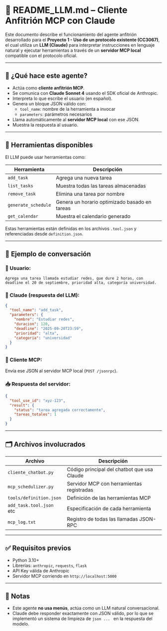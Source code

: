 # 🤖 README_LLM.md – Cliente Anfitrión MCP con Claude

Este documento describe el funcionamiento del agente anfitrión desarrollado para el **Proyecto 1 - Uso de un protocolo existente (CC3067)**, el cual utiliza un **LLM (Claude)** para interpretar instrucciones en lenguaje natural y ejecutar herramientas a través de un **servidor MCP local** compatible con el protocolo oficial.

---

## 🧠 ¿Qué hace este agente?

- Actúa como **cliente anfitrión MCP**.
- Se comunica con **Claude Sonnet 4** usando el SDK oficial de Anthropic.
- Interpreta lo que escribe el usuario (en español).
- Genera un bloque JSON válido con:
  - `tool_name`: nombre de la herramienta a invocar
  - `parameters`: parámetros necesarios
- Llama automáticamente al **servidor MCP local** con ese JSON.
- Muestra la respuesta al usuario.

---

## 🔧 Herramientas disponibles

El LLM puede usar herramientas como:

| Herramienta        | Descripción                                     |
|--------------------|--------------------------------------------------|
| `add_task`         | Agrega una nueva tarea                          |
| `list_tasks`       | Muestra todas las tareas almacenadas            |
| `remove_task`      | Elimina una tarea por nombre                    |
| `generate_schedule`| Genera un horario optimizado basado en tareas   |
| `get_calendar`     | Muestra el calendario generado                  |

Estas herramientas están definidas en los archivos `.tool.json` y referenciadas desde `definition.json`.

---

## 💬 Ejemplo de conversación

### 🧑 Usuario:
```
Agrega una tarea llamada estudiar redes, que dure 2 horas, con deadline el 20 de septiembre, prioridad alta, categoría universidad.
```

### 🤖 Claude (respuesta del LLM):
```json
{
  "tool_name": "add_task",
  "parameters": {
    "nombre": "Estudiar redes",
    "duracion": 120,
    "deadline": "2025-09-20T23:59",
    "prioridad": "alta",
    "categoria": "universidad"
  }
}
```

### 📡 Cliente MCP:
Envía ese JSON al servidor MCP local (`POST /jsonrpc`).

### 📥 Respuesta del servidor:
```json
{
  "tool_use_id": "xyz-123",
  "result": {
    "status": "tarea agregada correctamente",
    "tareas_totales": 1
  }
}
```

---

## 🗂 Archivos involucrados

| Archivo                  | Descripción |
|--------------------------|-------------|
| `cliente_chatbot.py`     | Código principal del chatbot que usa Claude |
| `mcp_schedulizer.py`     | Servidor MCP con herramientas registradas |
| `tools/definition.json`  | Definición de las herramientas MCP |
| `add_task.tool.json` etc | Especificación de cada herramienta |
| `mcp_log.txt`            | Registro de todas las llamadas JSON-RPC |

---

## ✅ Requisitos previos

- Python 3.10+
- Librerías: `anthropic`, `requests`, `flask`
- API Key válida de Anthropic
- Servidor MCP corriendo en `http://localhost:5000`

---

## 📌 Notas

- Este agente **no usa menús**, actúa como un LLM natural conversacional.
- Claude debe responder exactamente con JSON válido, por lo que se implementó un sistema de limpieza de ```json ... ``` en la respuesta del modelo.